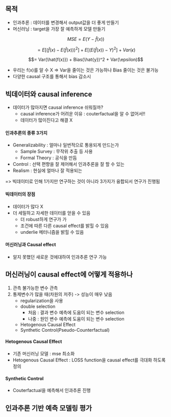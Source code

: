 ## 목적
* 인과추론 : 데이터를 변경해서 output값을 더 좋게 만들기
* 머신러닝 : target을 가장 잘 예측하게 모델 만들기

$$MSE = E(Y-\hat{f}(x))$$

$$= E[(\hat{f}(x)-E(\hat{f}(x)))^2] + E[(E(\hat{f}(x))-Y)^2] + Var(\epsilon)$$

$$= Var(\hat{f(x)}) + Bias(\hat{y})^2 + Var(\epsilon)$$
     
* 우리는 f(x)를 알 수 X => Var을 줄이는 것은 가능하나 Bias 줄이는 것은 불가능
* 다양한 causal 구조를 통해서 bias 감소시

## 빅데이터와 causal inference
* 데이터가 많아지면 causal inference 쉬워질까?
     * causal inference가 어려운 이유 : couterfactual을 알 수 없어서!!
     * 데이터가 많이진다고 해결 X

#### 인과추론의 종류 3가지
* Generalizability : 얼마나 일번적으로 통용되게 만드는가
     * Sample Survey : 무작위 추출 등 사용
     * Formal Theory : 공식을 만듬
* Control : 선택 편향을 잘 제어해서 인과추론을 잘 할 수 있는
* Realism : 현실에 얼마나 잘 적용되는

=> 빅데이터로 인해 1가지만 연구하는 것이 아니라 3가지가 융합되서 연구가 진행됨

#### 빅데이터의 장점
* 데이터가 많다 X
* 더 세밀하고 자세한 데이터를 얻을 수 있음
  * 더 robust하게 연구가 가
  * 조건에 따른 다른 causal effect를 밝힐 수 있음
  * underlie 메터니즘을 밝힐 수 있음

#### 머신러닝과 Causal effect
* 알지 못했던 새로운 것에대하여 인과추론 연구 가능


## 머신러닝이 causal effect에 어떻게 적용하나
1. 관측 불가능한 변수 관측
2. 통제변수가 많을 때(차원의 저주) -> 성능이 매우 낮음
     * regularization을 사용
     * double selection
          * 처음 : 결과 변수 예측에 도움이 되는 변수 selection
          * 나중 : 원인 변수 예측에 도움이 되는 변수 selection
     * Hetogenous Causal Effect
     * Synthetic Control(Pseudo-Counterfactual)
       
   

#### Hetogenous Causal Effect
* 기존 머신러닝 모델 : mse 최소화
* Hetogenous Causal Effect : LOSS function을 causal effect를 극대화 하도록 정의

#### Synthetic Control
* Couterfactual을 예측해서 인과추론 진행


## 인과추론 기반 예측 모델링 평가




